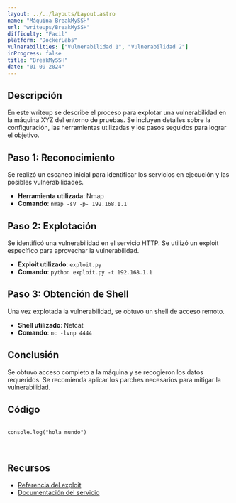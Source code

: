 ```yaml
---
layout: ../../layouts/Layout.astro
name: "Máquina BreakMySSH"
url: "writeups/BreakMySSH"
difficulty: "Facil"
platform: "DockerLabs"
vulnerabilities: ["Vulnerabilidad 1", "Vulnerabilidad 2"]
inProgress: false
title: "BreakMySSH"
date: "01-09-2024"
---
```


<!-- Espaciado superior -->
<article class="mt-16 mr-20 ml-20 text-black dark:text-white justify-center items-center">

  <h2 class="text-2xl font-bold mb-4">Descripción</h2>

  <p class="mb-6">
    En este writeup se describe el proceso para explotar una vulnerabilidad en la máquina XYZ del entorno de pruebas. Se incluyen detalles sobre la configuración, las herramientas utilizadas y los pasos seguidos para lograr el objetivo.
  </p>

  <h2 class="text-2xl font-bold mb-4">Paso 1: Reconocimiento</h2>

  <p class="mb-6">
    Se realizó un escaneo inicial para identificar los servicios en ejecución y las posibles vulnerabilidades.
  </p>

  <ul class="list-disc pl-5 mb-6">
    <li><strong>Herramienta utilizada</strong>: Nmap</li>
    <li><strong>Comando</strong>: <code class="bg-gray-200 px-2 py-1 rounded">nmap -sV -p- 192.168.1.1</code></li>
  </ul>

  <h2 class="text-2xl font-bold mb-4">Paso 2: Explotación</h2>

  <p class="mb-6">
    Se identificó una vulnerabilidad en el servicio HTTP. Se utilizó un exploit específico para aprovechar la vulnerabilidad.
  </p>

  <ul class="list-disc pl-5 mb-6">
    <li><strong>Exploit utilizado</strong>: <code class="bg-gray-200 px-2 py-1 rounded">exploit.py</code></li>
    <li><strong>Comando</strong>: <code class="bg-gray-200 px-2 py-1 rounded">python exploit.py -t 192.168.1.1</code></li>
  </ul>

  <h2 class="text-2xl font-bold mb-4">Paso 3: Obtención de Shell</h2>

  <p class="mb-6">
    Una vez explotada la vulnerabilidad, se obtuvo un shell de acceso remoto.
  </p>

  <ul class="list-disc pl-5 mb-6">
    <li><strong>Shell utilizado</strong>: Netcat</li>
    <li><strong>Comando</strong>: <code class="bg-gray-200 px-2 py-1 rounded">nc -lvnp 4444</code></li>
  </ul>

  <h2 class="text-2xl font-bold mb-4">Conclusión</h2>

  <p class="mb-6">
    Se obtuvo acceso completo a la máquina y se recogieron los datos requeridos. Se recomienda aplicar los parches necesarios para mitigar la vulnerabilidad.
  </p>

  <h2 class="text-2xl font-bold mb-4">Código</h2>

  <pre class="bg-gray-200 p-4 rounded">
<code class="language-javascript">
console.log("hola mundo")
</code>
  </pre>

  <h2 class="text-2xl font-bold mb-4">Recursos</h2>

  <ul class="list-disc pl-5 mb-6">
    <li><a href="https://example.com/exploit" class="text-blue-500 hover:underline">Referencia del exploit</a></li>
    <li><a href="https://example.com/service-docs" class="text-blue-500 hover:underline">Documentación del servicio</a></li>
  </ul>

</article>
